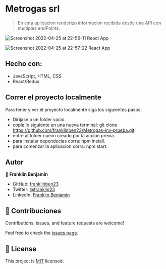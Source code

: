 # Metrogas srl

> En esta aplicacion renderizo informacion recibida desde una API con multiples endPoints.

![Screenshot 2022-04-25 at 22-56-11 React App](https://user-images.githubusercontent.com/68623189/165210924-37ca6df1-6b6e-4280-8348-d2ff907bb697.png)

![Screenshot 2022-04-25 at 22-57-22 React App](https://user-images.githubusercontent.com/68623189/165211013-df4e8d48-e9d9-44f0-ab61-c3bd03cb34ed.png)

## Hecho con:

- JavaScript, HTML, CSS
- React/Redux

## Correr el proyecto localmente

Para tener y ver el proyecto localmente siga los siguientes pasos:

- Dirijase a un folder vacio.
- copie lo siguiente en una nueva terminal: git clone https://github.com/franklinben23/Metrogas-inv-prueba.git
- entre al folder nuevo creado por la accion previa.
- para instalar dependecias corra: npm install.
- para comenzar la aplicacion corra: npm start.

## Autor

👤 **Franklin Benjamin**

- GitHub: [franklinben23](https://github.com/franklinben23)
- Twitter: [@franklin23](https://twitter.com/Franklin23)
- LinkedIn: [Franklin Benjamin](www.linkedin.com/in/franklinbenjamin)

## 🤝 Contribuciones

Contributions, issues, and feature requests are welcome!

Feel free to check the [issues page](../../issues/).

## 📝 License

This project is [MIT](./MIT.md) licensed.

